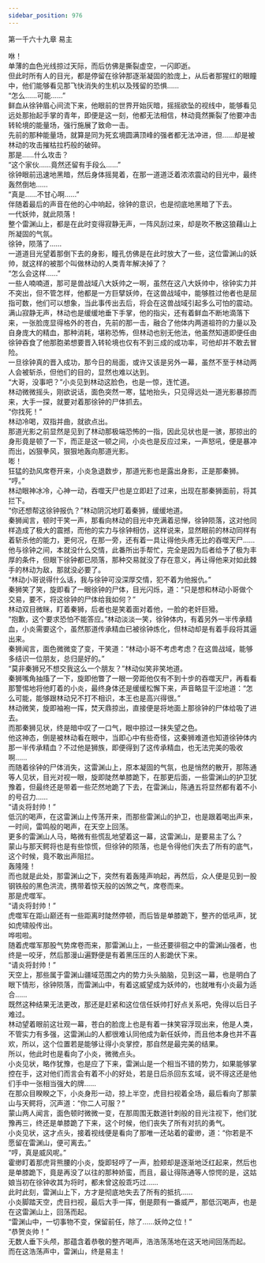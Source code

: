 ```yaml
---
sidebar_position: 976
---
```

 第一千六十九章 易主


咻！  
单薄的血色光线掠过天际，而后仿佛是撕裂虚空，一闪即逝。  
但此时所有人的目光，都是停留在徐钟那逐渐凝固的脸庞上，从后者那猩红的眼瞳中，他们能够看见那飞快消失的生机以及残留的恐惧……  
“怎么……可能……”  
鲜血从徐钟眉心间流下来，他眼前的世界开始灰暗，摇摇欲坠的视线中，能够看见远处那抬起手掌的青年，即便是这一刻，他都无法相信，林动竟然撕裂了他要冲击转轮境的能量场，强行施展了致命一击。  
先前的那种能量场，就算是同为死玄境圆满顶峰的强者都无法冲进，但……却是被林动的攻击摧枯拉朽般的破碎。  
那是……什么攻击？  
“这个家伙……竟然还留有手段么……”  
徐钟眼前迅速地黑暗，然后身体摇晃着，在那一道道泛着浓浓震动的目光中，最终轰然倒地……  
“真是……不甘心啊……”  
伴随着最后的声音在他的心中响起，徐钟的意识，也是彻底地黑暗了下去。  
一代妖帅，就此陨落！  
整个雷渊山上，都是在此时变得寂静无声，一阵风刮过来，却是吹不散这狼藉山上所凝固的气氛。  
徐钟，陨落了……  
一道道目光望着那倒下去的身影，瞳孔仿佛是在此时放大了一些，这位雷渊山的妖帅，就这样的被那个叫做林动的人类青年解决掉了？  
“怎么会这样……”  
一些人喃喃道，那可是兽战域八大妖帅之一啊，虽然在这八大妖帅中，徐钟实力并不突出，但不管怎样，他都是一方巨擘妖帅，在这兽战域中，能够胜过他者也是屈指可数，他们可以想象，当此事传出去后，将会在这兽战域引起多么可怕的震动。  
满山寂静无声，林动也是缓缓地垂下手掌，他的指尖，还有着鲜血不断地滴落下来，一张脸庞显得格外的苍白，先前的那一击，融合了他体内两道祖符的力量以及自身庞大的精血，那种消耗，堪称恐怖，但林动也别无他法，他虽然知道即便任由徐钟吞食了他那胞弟想要晋入转轮境也仅有不到三成的成功率，可他却并不敢去冒险。  
一旦徐钟真的晋入成功，那今日的局面，或许又该是另外一幕，虽然不至于林动两人会被斩杀，但他们的目的，显然也难以达到。  
“大哥，没事吧？”小炎见到林动这脸色，也是一惊，连忙道。  
林动微微摇头，刚欲说话，面色突然一寒，猛地抬头，只见得远处一道光影暴掠而来，大手一探，就要对着那徐钟的尸体抓去。  
“你找死！”  
林动冷喝，双指并曲，就欲点出。  
那道光影之前显然是见到了林动那极端恐怖的一指，因此见状也是一骇，那掠出的身形竟是顿了一下，而正是这一顿之间，小炎也是反应过来，一声怒吼，便是暴冲而出，凶狠拳风，狠狠地轰向那道光影。  
嘭！  
狂猛的劲风席卷开来，小炎急退数步，那道光影也是露出身影，正是那秦狮。  
“哼。”  
林动眼神冰冷，心神一动，吞噬天尸也是立即赶了过来，出现在那秦狮面前，将其拦下。  
“你还想帮这徐钟报仇？”林动阴沉地盯着秦狮，缓缓地道。  
秦狮闻言，顿时干笑一声，那看向林动的目光中充满着忌惮，徐钟陨落，这对他同样造成了极大的震撼，而他的实力与徐钟相仿，这样说来，显然眼前的林动同样有着斩杀他的能力，更何况，在那一旁，还有着一具让得他头疼无比的吞噬天尸……  
他与徐钟之间，本就没什么交情，此番所出手帮忙，完全是因为后者给予了极为丰厚的条件，但眼下徐钟都已陨落，那种交易就没了存在意义，再让得他来对如此棘手的林动为敌，那就没必要了。  
“林动小哥说得什么话，我与徐钟可没深厚交情，犯不着为他报仇。”  
秦狮笑了笑，旋即看了一眼徐钟的尸体，目光闪烁，道：“只是想和林动小哥做个交易，要不，将这徐钟的尸体给我如何？”  
林动双目微眯，盯着秦狮，后者也是笑着面对着他，一脸的老奸巨猾。  
“抱歉，这个要求恐怕不能答应。”林动淡淡一笑，徐钟体内，有着另外一半传承精血，小炎需要这个，虽然那道传承精血已被徐钟炼化，但林动却是有着手段将其逼出来。  
秦狮闻言，面色微微变了变，干笑道：“林动小哥不考虑考虑？在这兽战域，能够多结识一位朋友，总归是好的。”  
“莫非秦狮兄不想交我这么一个朋友？”林动似笑非笑地道。  
秦狮嘴角抽搐了一下，旋即他瞥了一眼一旁距他仅有不到十步的吞噬天尸，再看看那警惕地将他盯着的小炎，最终身体还是缓缓松懈下来，声音略显干涩地道：“怎么可能，能够跟林动兄不打不相识，本王也是高兴得很。”  
林动微笑，旋即袖袍一挥，焚天鼎掠出，直接便是将地面上那徐钟的尸体给吸了进去。  
而那秦狮见状，终是暗中叹了一口气，眼中掠过一抹失望之色。  
他这神态，倒是被林动看在眼中，当即心中有些奇怪，这秦狮难道也知道徐钟体内那一半传承精血？不过他是狮族，即便得到了这传承精血，也无法完美的吸收啊……  
而随着徐钟的尸体消失，这雷渊山上，原本凝固的气氛，也是悄然的散开，那陈通等人见状，目光对视一眼，旋即陡然单膝跪下，在那更后面，一些雷渊山的护卫犹豫着，但最终还是带着一些茫然地跪了下去，在雷渊山，陈通五将显然都有着不小的号召力……  
“请炎将封帅！”  
低沉的喝声，在这雷渊山上传荡开来，而那些雷渊山的护卫，也是跟着喝出声来，一时间，雷鸣般的喝声，在天空上回荡。  
更多的雷渊山人马，略微有些慌乱地望着这一幕，这雷渊山，是要易主了么？  
蒙山与那天鳄将也是有些惊慌，但徐钟的陨落，也是令得他们失去了所有的底气，这个时候，竟不敢出声阻拦。  
轰隆隆！  
而也就是此处，那雷渊山之下，突然有着轰隆声响起，再然后，众人便是见到一股钢铁般的黑色洪流，携带着惊天般的凶煞之气，席卷而来。  
那是虎噬军。  
“请炎将封帅！”  
虎噬军在距山巅还有一些距离时陡然停顿，而后皆是单膝跪下，整齐的低吼声，犹如虎啸般传出。  
哗啦啦。  
随着虎噬军那股气势席卷而来，那雷渊山上，一些还要徘徊之中的雷渊山强者，也终是一咬牙，然后那漫山遍野便是有着黑压压的人影跪伏下来。  
“请炎将封帅！”  
天空上，那些属于雷渊山疆域范围之内的势力头头脑脑，见到这一幕，也是明白了眼下情形，徐钟陨落，而雷渊山中，有着这威望成为妖帅的，也就唯有小炎最为适合……  
既然这种结果无法更改，那还是赶紧和这位信任妖帅打好点关系吧，免得以后日子难过。  
林动望着眼前这壮观一幕，苍白的脸庞上也是有着一抹笑容浮现出来，他是人类，不管实力有多强，这雷渊山的人都很难认同他成为新任妖帅，而且他本身也并不喜欢，所以，这个位置若是能够让得小炎掌控，那自然是最完美的结果。  
所以，他此时也是看向了小炎，微微点头。  
小炎见状，略作犹豫，也是应了下来，雷渊山是一个相当不错的势力，如果能够掌控在手，这对他们而言会有着不小的好处，若是日后杀回东玄域，说不得这还是他们手中一张相当强大的牌……  
在那众目睽睽之下，小炎身形一动，掠上半空，虎目扫视着全场，最后看向了那蒙山与天鳄将，沉声道：“你二人可服？”  
蒙山两人闻言，面色顿时微微一变，在那周围无数道针刺般的目光注视下，他们犹豫再三，终还是单膝跪了下来，这个时候，他们丧失了所有对抗的勇气。  
小炎见状，这才点头，接着视线便是看向了那唯一还站着的霍缈，道：“你若是不愿留在雷渊山，便可离去。”  
“哼，真是威风呢。”  
霍缈盯着那虎背熊腰的小炎，旋即轻哼了一声，脸颊却是逐渐地泛红起来，然后也是单膝跪下，竟是再没了以往的那种娇蛮，而且，最让得陈通等人惊愕的是，这姑娘当初在徐钟收其为将时，都未曾这般乖巧过……  
此时此刻，雷渊山上下，方才是彻底地失去了所有的抵抗……  
小炎脚踏天空，虎目扫视，最后大手一挥，倒是颇有一番威严，那低沉喝声，也是在这雷渊山上，回荡而起。  
“雷渊山中，一切事物不变，保留前任，除了……妖帅之位！”  
“恭贺炎帅！”  
无数人垂下头颅，那蕴含着恭敬的整齐喝声，浩浩荡荡地在这天地间回荡而起。  
而在这浩荡声中，雷渊山，终是易主！  
  
  
